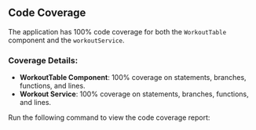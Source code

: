 ## Code Coverage

The application has 100% code coverage for both the `WorkoutTable` component and the `workoutService`.

### Coverage Details:
- **WorkoutTable Component**: 100% coverage on statements, branches, functions, and lines.
- **Workout Service**: 100% coverage on statements, branches, functions, and lines.

Run the following command to view the code coverage report:
